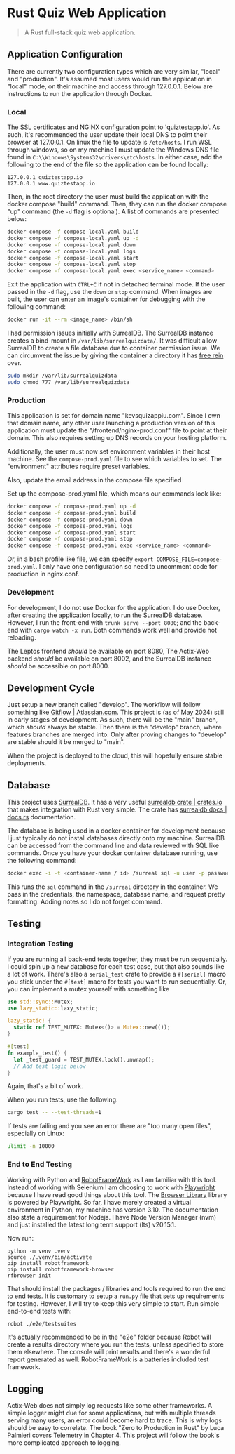 # Rust Quiz Web Application

> A Rust full-stack quiz web application.

## Application Configuration

There are currently two configuration types which are very similar, "local" and "production".
It's assumed most users would run the application in "local" mode, on their machine and access through 127.0.0.1.
Below are instructions to run the application through Docker.

### Local

The SSL certificates and NGINX configuration point to 'quiztestapp.io'.
As such, it's recommended the user update their local DNS to point their browser at 127.0.0.1.
On linux the file to update is `/etc/hosts`.
I run WSL through windows, so on my machine I must update the Windows DNS file
found in `C:\\Windows\Systems32\drivers\etc\hosts`.
In either case, add the following to the end of the file so the application can be found locally:

```
127.0.0.1 quiztestapp.io
127.0.0.1 www.quiztestapp.io
```

Then, in the root directory the user must build the application with the docker compose "build" command.
Then, they can run the docker compose "up" command (the `-d` flag is optional).
A list of commands are presented below:

```bash
docker compose -f compose-local.yaml build
docker compose -f compose-local.yaml up -d
docker compose -f compose-local.yaml down
docker compose -f compose-local.yaml logs
docker compose -f compose-local.yaml start
docker compose -f compose-local.yaml stop
docker compose -f compose-local.yaml exec <service_name> <command>
```

Exit the application with `CTRL+C` if not in detached terminal mode.
If the user passed in the `-d` flag, use the `down` or `stop` command.
When images are built, the user can enter an image's container for debugging with the following command:

```bash
docker run -it --rm <image_name> /bin/sh
```

I had permission issues initially with SurrealDB.
The SurrealDB instance creates a bind-mount in `/var/lib/surrealquizdata/`.
It was difficult allow SurrealDB to create a file database due to container permission issue.
We can circumvent the issue by giving the container a directory it has [free rein](https://www.vocabulary.com/articles/pardon-the-expression/free-rein-vs-free-reign) over.

```bash
sudo mkdir /var/lib/surrealquizdata
sudo chmod 777 /var/lib/surrealquizdata
```

### Production

This application is set for domain name "kevsquizappiu.com".
Since I own that domain name, any other user launching a production version of this application
must update the "/frontend/nginx-prod.conf" file to point at their domain.
This also requires setting up DNS records on your hosting platform.

Additionally, the user must now set environment variables in their host machine.
See the `compose-prod.yaml` file to see which variables to set.
The "environment" attributes require preset variables.

Also, update the email address in the compose file specified

Set up the compose-prod.yaml file, which means our commands look like:

```bash
docker compose -f compose-prod.yaml up -d
docker compose -f compose-prod.yaml build
docker compose -f compose-prod.yaml down
docker compose -f compose-prod.yaml logs
docker compose -f compose-prod.yaml start
docker compose -f compose-prod.yaml stop
docker compose -f compose-prod.yaml exec <service_name> <command>
```

Or, in a bash profile like file, we can specify `export COMPOSE_FILE=compose-prod.yaml`.
I only have one configuration so need to uncomment code for production in nginx.conf.

### Development

For development, I do not use Docker for the application.
I do use Docker, after creating the application locally, to run the SurrealDB database.
However, I run the front-end with `trunk serve --port 8080`;
and the back-end with `cargo watch -x run`.
Both commands work well and provide hot reloading.

The Leptos frontend _should_ be available on port 8080,
The Actix-Web backend _should_ be available on port 8002,
and the SurrealDB instance _should_ be accessible on port 8000.

## Development Cycle

Just setup a new branch called "develop".
The workflow will follow something like [Gitflow | Atlassian.com](https://www.atlassian.com/continuous-delivery/continuous-integration/trunk-based-development).
This project is (as of May 2024) still in early stages of development.
As such, there will be the "main" branch, which _should_ always be stable.
Then there is the "develop" branch, where features branches are merged into.
Only after proving changes to "develop" are stable should it be merged to "main".

When the project is deployed to the cloud, this will hopefully ensure stable deployments.

## Database

This project uses [SurrealDB](https://surrealdb.com/).
It has a very useful [surrealdb crate | crates.io](https://crates.io/crates/surrealdb)
that makes integration with Rust very simple.
The crate has [surrealdb docs | docs.rs](https://docs.rs/surrealdb/latest/surrealdb/index.html) documentation.

The database is being used in a docker container for development because I just typically do not install databases directly onto my machine.
SurrealDB can be accessed from the command line and data reviewed with SQL like commands.
Once you have your docker container database running, use the following command:

```bash
docker exec -i -t <container-name / id> /surreal sql -u user -p password --ns surreal --db quiz_app --pretty
```

This runs the `sql` command in the `/surreal` directory in the container.
We pass in the credentials, the namespace, database name, and request pretty formatting.
Adding notes so I do not forget command.

## Testing

### Integration Testing

If you are running all back-end tests together, they must be run sequentially.
I could spin up a new database for each test case, but that also sounds like a lot of work.
There's also a `serial_test` crate to provide a `#[serial]` macro you stick under the `#[test]` macro
for tests you want to run sequentially.
Or, you can implement a mutex yourself with something like

```rust
use std::sync::Mutex;
use lazy_static::laxy_static;

lazy_static! {
  static ref TEST_MUTEX: Mutex<()> = Mutex::new(());
}

#[test]
fn example_test() {
  let _test_guard = TEST_MUTEX.lock().unwrap();
  // Add test logic below
}
```

Again, that's a bit of work.

When you run tests, use the following:

```bash
cargo test -- --test-threads=1
```

If tests are failing and you see an error there are "too many open files",
especially on Linux:

```bash
ulimit -n 10000
```

### End to End Testing

Working with Python and [RobotFrameWork](https://robotframework.org) as I am familiar with this tool.
Instead of working with Selenium I am choosing to work with [Playwright](https://playwright.dev) because I have read good things about this tool.
The [Browser Library](https://robotframework-browser.org) library is powered by Playwright.
So far, I have merely created a virtual environment in Python, my machine has version 3.10.
The documentation also state a requirement for Nodejs.
I have Node Version Manager (nvm) and just installed the latest long term support (lts) v20.15.1.

Now run:

```
python -m venv .venv
source ./.venv/bin/activate
pip install robotframework
pip install robotframework-browser
rfbrowser init
```

That should install the packages / libraries and tools required to run the end to end tests.
It is customary to setup a `run.py` file that sets up requirements for testing.
However, I will try to keep this very simple to start.
Run simple end-to-end tests with:

```
robot ./e2e/testsuites
```

It's actually recommended to be in the "e2e" folder because Robot will create a results directory where you run the tests,
unless specified to store them elsewhere.
The console will print results and there's a wonderful report generated as well.
RobotFrameWork is a batteries included test framework.

## Logging

Actix-Web does not simply log requests like some other frameworks.
A simple logger might due for some applications,
but with multiple threads serving many users,
an error could become hard to trace.
This is why logs should be easy to correlate.
The book "Zero to Production in Rust" by Luca Palmieri covers Telemetry in Chapter 4.
This project will follow the book's more complicated approach to logging.
